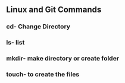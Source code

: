 ## Linux and Git Commands

### cd- Change Directory
### ls- list
### mkdir- make directory or create folder
### touch- to create the files 
